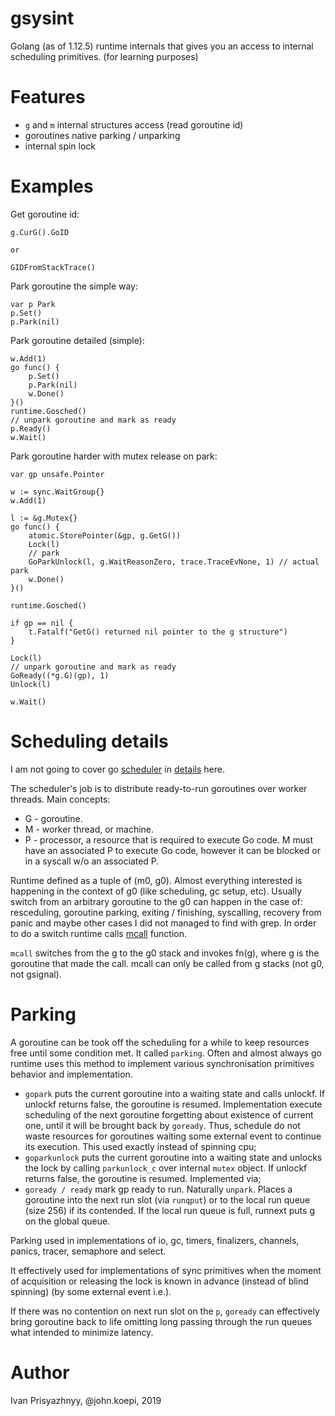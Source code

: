# gsysint

Golang (as of 1.12.5) runtime internals that gives you an access to internal scheduling primitives.
(for learning purposes)

Features
========

* `g` and `m` internal structures access (read goroutine id)
* goroutines native parking / unparking
* internal spin lock

Examples
=======

Get goroutine id:

    g.CurG().GoID
    
    or
    
    GIDFromStackTrace()

Park goroutine the simple way:

    var p Park
    p.Set()
    p.Park(nil)
    
Park goroutine detailed (simple):

    w.Add(1)
    go func() {
        p.Set()
        p.Park(nil)
        w.Done()
    }()
    runtime.Gosched()
    // unpark goroutine and mark as ready
    p.Ready()
    w.Wait()
    
Park goroutine harder with mutex release on park:

    var gp unsafe.Pointer
    
    w := sync.WaitGroup{}
    w.Add(1)
    
    l := &g.Mutex{}
    go func() {
        atomic.StorePointer(&gp, g.GetG())
        Lock(l)
        // park
        GoParkUnlock(l, g.WaitReasonZero, trace.TraceEvNone, 1) // actual park
        w.Done()
    }()

    runtime.Gosched()

    if gp == nil {
        t.Fatalf("GetG() returned nil pointer to the g structure")
    }

    Lock(l)
    // unpark goroutine and mark as ready
    GoReady((*g.G)(gp), 1)
    Unlock(l)

    w.Wait()

Scheduling details
==================

I am not going to cover go [scheduler](
https://github.com/golang/go/blob/7bc40ffb05d8813bf9b41a331b45d37216f9e747/src/runtime/proc.go#L2022)
in [details](https://golang.org/s/go11sched) here.

The scheduler's job is to distribute ready-to-run goroutines
over worker threads. Main concepts:

- G - goroutine.
- M - worker thread, or machine.
- P - processor, a resource that is required to execute Go code.
      M must have an associated P to execute Go code, however it can be
      blocked or in a syscall w/o an associated P.

Runtime defined as a tuple of (m0, g0). Almost everything interested is happening in
the context of g0 (like scheduling, gc setup, etc). Usually switch from an arbitrary
goroutine to the g0 can happen in the case of: resceduling, goroutine parking, exiting /
finishing, syscalling, recovery from panic and maybe other cases I did not managed
to find with grep. In order to do a switch runtime calls [mcall](
https://github.com/golang/go/blob/7bc40ffb05d8813bf9b41a331b45d37216f9e747/src/runtime/stubs.go#L34)
function.

`mcall` switches from the g to the g0 stack and invokes fn(g), where g is the
goroutine that made the call. mcall can only be called from g stacks (not g0, not gsignal).

Parking
=======

A goroutine can be took off the scheduling for a while to keep resources free until
some condition met. It called `parking`. Often and almost always go runtime uses
this method to implement various synchronisation primitives behavior and implementation.

* `gopark` puts the current goroutine into a waiting state and calls unlockf.
  If unlockf returns false, the goroutine is resumed. Implementation execute scheduling
  of the next goroutine forgetting about existence of current one, until it will
  be brought back by `goready`. Thus, schedule do not waste resources for goroutines
  waiting some external event to continue its execution. This used exactly instead
  of spinning cpu;
* `goparkunlock` puts the current goroutine into a waiting state and unlocks the lock
  by calling `parkunlock_c` over internal `mutex` object. If unlockf returns false,
  the goroutine is resumed. Implemented via;
* `goready / ready` mark gp ready to run. Naturally `unpark`. Places a goroutine
  into the next run slot (via `runqput`) or to the local run queue (size 256) if
  its contended. If the local run queue is full, runnext puts g on the global queue.

Parking used in implementations of io, gc, timers, finalizers, channels, panics, tracer,
semaphore and select.

It effectively used for implementations of sync primitives when the moment of acquisition
or releasing the lock is known in advance (instead of blind spinning) (by some external
event i.e.).

If there was no contention on next run slot on the `p`, `goready` can effectively
bring goroutine back to life omitting long passing through the run queues what
intended to minimize latency.

Author
===

Ivan Prisyazhnyy, @john.koepi, 2019
